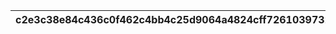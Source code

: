 |c2e3c38e84c436c0f462c4bb4c25d9064a4824cff72610397328b1e374ba15f3|580f1ef5d1e63d6edd05fad247557f6b855d6dad603c18283994b80a97916921|3c7e148e311b894844e890e274d60d98dd49ebf643951516cd23e606e5c101b2|285992ad2851bbc693fbf3375ed259366a2f30e719b2ccd65cf410b57d9cf4e5|53e25332481372d3e8b8f3d85026d41d37f09cf63989377d2d432dbdad6c454d|ed5909299260348e4ef48e82a155d7c0707c3859b2dfd8300a477cc22a0d60be|
| --- | --- | --- | --- | --- | --- |